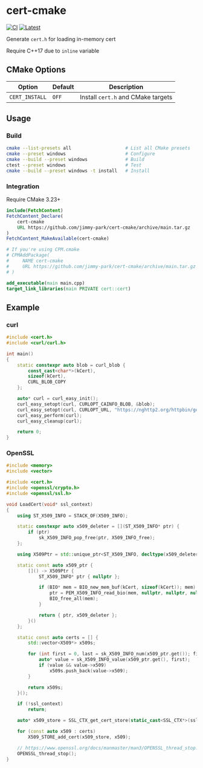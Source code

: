 # cert-cmake

[![CI](https://github.com/jimmy-park/cert-cmake/actions/workflows/ci.yaml/badge.svg)](https://github.com/jimmy-park/cert-cmake/actions/workflows/ci.yaml)
[![Latest](https://github.com/jimmy-park/cert-cmake/actions/workflows/latest.yaml/badge.svg)](https://github.com/jimmy-park/cert-cmake/actions/workflows/latest.yaml)

Generate `cert.h` for loading in-memory cert

Require C++17 due to `inline` variable

## CMake Options

| Option         | Default | Description                        |
| -------------- | ------- | ---------------------------------- |
| `CERT_INSTALL` | `OFF`   | Install `cert.h` and CMake targets |

## Usage

### Build

```sh
cmake --list-presets all                    # List all CMake presets
cmake --preset windows                      # Configure
cmake --build --preset windows              # Build
ctest --preset windows                      # Test
cmake --build --preset windows -t install   # Install
```

### Integration

Require CMake 3.23+

```CMake
include(FetchContent)
FetchContent_Declare(
    cert-cmake
    URL https://github.com/jimmy-park/cert-cmake/archive/main.tar.gz
)
FetchContent_MakeAvailable(cert-cmake)

# If you're using CPM.cmake
# CPMAddPackage(
#     NAME cert-cmake
#     URL https://github.com/jimmy-park/cert-cmake/archive/main.tar.gz
# )

add_executable(main main.cpp)
target_link_libraries(main PRIVATE cert::cert)
```

## Example

### curl

```cpp
#include <cert.h>
#include <curl/curl.h>

int main()
{
    static constexpr auto blob = curl_blob {
        const_cast<char*>(kCert),
        sizeof(kCert),
        CURL_BLOB_COPY
    };

    auto* curl = curl_easy_init();
    curl_easy_setopt(curl, CURLOPT_CAINFO_BLOB, &blob);
    curl_easy_setopt(curl, CURLOPT_URL, "https://nghttp2.org/httpbin/get");
    curl_easy_perform(curl);
    curl_easy_cleanup(curl);

    return 0;
}
```

### OpenSSL

```cpp
#include <memory>
#include <vector>

#include <cert.h>
#include <openssl/crypto.h>
#include <openssl/ssl.h>

void LoadCert(void* ssl_context)
{
    using ST_X509_INFO = STACK_OF(X509_INFO);

    static constexpr auto x509_deleter = [](ST_X509_INFO* ptr) {
        if (ptr)
            sk_X509_INFO_pop_free(ptr, X509_INFO_free);
    };

    using X509Ptr = std::unique_ptr<ST_X509_INFO, decltype(x509_deleter)>;

    static const auto x509_ptr {
        []() -> X509Ptr {
            ST_X509_INFO* ptr { nullptr };

            if (BIO* mem = BIO_new_mem_buf(kCert, sizeof(kCert)); mem) {
                ptr = PEM_X509_INFO_read_bio(mem, nullptr, nullptr, nullptr);
                BIO_free_all(mem);
            }

            return { ptr, x509_deleter };
        }()
    };

    static const auto certs = [] {
        std::vector<X509*> x509s;

        for (int first = 0, last = sk_X509_INFO_num(x509_ptr.get()); first < last; ++first) {
            auto* value = sk_X509_INFO_value(x509_ptr.get(), first);
            if (value && value->x509)
                x509s.push_back(value->x509);
        }

        return x509s;
    }();

    if (!ssl_context)
        return;

    auto* x509_store = SSL_CTX_get_cert_store(static_cast<SSL_CTX*>(ssl_context));

    for (const auto x509 : certs)
        X509_STORE_add_cert(x509_store, x509);

    // https://www.openssl.org/docs/manmaster/man3/OPENSSL_thread_stop.html
    OPENSSL_thread_stop();
}
```
